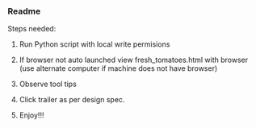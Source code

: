 ### Readme

Steps needed:

1. Run Python script with local write permisions

2. If browser  not auto launched view fresh_tomatoes.html with browser (use alternate computer if machine does not have browser)

3. Observe tool tips

4. Click trailer as per design spec.

5. Enjoy!!!
